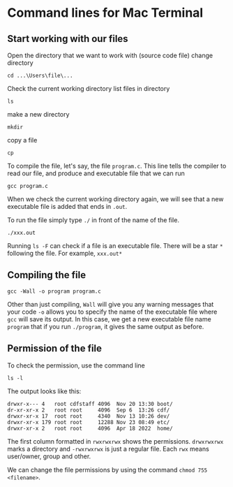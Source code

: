 # Command lines for Mac Terminal

## Start working with our files

Open the directory that we want to work with (source code file)
change directory
```console
cd ...\Users\file\...
```

Check the current working directory
list files in directory
```console
ls
```

make a new directory
```console
mkdir
```

copy a file
```console
cp
```

To compile the file, let's say, the file `program.c`. This line tells the compiler to read our file, and produce and executable file that we can run
```console
gcc program.c
```

When we check the current working directory again, we will see that a new executable file is added that ends in `.out`.

To run the file simply type `./` in front of the name of the file.

```console
./xxx.out
```

Running `ls -F` can check if a file is an executable file. There will be a star `*` following the file. For example, `xxx.out*`


## Compiling the file

```console
gcc -Wall -o program program.c
```
Other than just compiling, `Wall` will give you any warning messages that your code
`-o` allows you to specify the name of the executable file where `gcc` will save its output. In this case, we get a new executable file name `program` that if you run `./program`, it gives the same output as before.


## Permission of the file

To check the permission, use the command line

```console
ls -l
```

The output looks like this:
```console
drwxr-x--- 4   root cdfstaff 4096  Nov 20 13:30 boot/
dr-xr-xr-x 2   root root     4096  Sep 6  13:26 cdf/
drwxr-xr-x 17  root root     4340  Nov 13 10:26 dev/
drwxr-xr-x 179 root root     12288 Nov 23 08:49 etc/
drwxr-xr-x 2   root root     4096  Apr 18 2022  home/
```

The first column formatted in `rwxrwxrwx` shows the permissions. `drwxrwxrwx` marks a directory and `-rwxrwxrwx` is just a regular file.
Each `rwx` means user/owner, group and other.

We can change the file permissions by using the command `chmod 755 <filename>`.